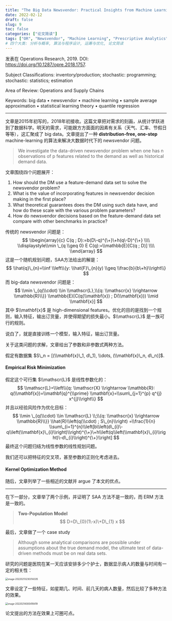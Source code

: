 ```yaml
---
title: "The Big Data Newsvendor: Practical Insights from Machine Learning"
date: 2022-02-12
draft: false
slug: 9
toc: false
categories: ["论文简读"]
tags: ["OR", "Newsvendor", "Machine Learning", "Prescriptive Analytics"]
# 四个大类: 分析与概率, 算法与程序设计, 运筹与优化, 论文简读
---
```


发表在 Operations Research, 2019. DOI: https://doi.org/10.1287/opre.2018.1757.

Subject Classiﬁcations: inventory/production; stochastic: programming; stochastic: statistics; estimation 

Area of Review: Operations and Supply Chains

Keywords: big data • newsvendor • machine learning • sample average approximation • statistical learning theory • quantile regression

---

文章是2015年初写的，2018年初接收。这篇文章把对需求的刻画，从统计学跃进到了数据科学。明天的需求，可能跟方方面面的因素有关系（天气、汇率、节假日等等），这汇聚成了 big data。文章提出了一种 **distribution-free, one-step** machine-learning 的算法来解决大数据时代下的 newsvendor 问题。

> We investigate the data-driven newsvendor problem when one has n observations of p features related to the demand as well as historical demand data.

文章围绕四个问题展开：

1. How should the DM use a feature-demand data set to solve the newsvendor problem?
2. What is the value of incorporating features in newsvendor decision making in the ﬁrst place?
3. What theoretical guarantees does the DM using such data have, and how do these scale with the various problem parameters?
4. How do newsvendor decisions based on the feature-demand data set compare with other benchmarks in practice?



传统的 newsvendor 问题是：
$$
\\begin{array}{c}
C(q ; D):=b(D\-q)^{\+}\+h(q\-D)^{\+} \\\\
\\displaystyle\\min \_{q \\geq 0} E C(q):=\\mathbb{E}[C(q ; D)] \\\\
\\end{array}
$$
这是一个随机规划问题，SAA方法给出的解是：
$$
\\hat{q}\_{n}=\\inf \\left\\{y: \\hat{F}\_{n}(y) \\geq \\frac{b}{b\+h}\\right\\}
$$
而 big-data newsvendor 问题是：
$$
\\min \_{q(\\cdot) \\in \\mathscr{L},\\{q: \\mathscr{x} \\rightarrow \\mathbb{R}\\}} \\mathbb{E}[C(q(\\mathbf{x}) ; D(\\mathbf{x})) \\mid \\mathbf{x}]
$$
其中 $\\mathbf{x}$ 是 high-dimensional features。优化的目的是找到一个规则，输入特征，输出订货量，并使得期望的损失最小。$\\mathscr{L}$ 是一族可行的规则。

说白了，就是直接训练一个模型，输入特征，输出订货量。



关于这类问题的求解，文章给出了参数和非参数式两种方法。

假定有数据集 $S\_n = [(\\mathbf{x}\_1, d\_1), \\dots, (\\mathbf{x}\_n, d\_n)]$.



#### Empirical Risk Minimization

假定这个可行集 $\\mathscr{L}$  是线性参数化的：
$$
\\mathscr{L}=\\left\\{q: \\mathscr{X} \\rightarrow \\mathbb{R}: q(\\mathbf{x})=\\mathbf{q}^{\\prime} \\mathbf{x}=\\sum\_{j=1}^{p} q^{j} x^{j}\\right\\}
$$
并且以经验风险作为优化目标：
$$
\\min \_{q(\\cdot) \\in \\mathscr{L} \\;\\{q: \\mathscr{x} \\rightarrow \\mathbb{R}\\}} \\hat{R}\\left(q(\\cdot) ; S\_{n}\\right) =\\frac{1}{n} \\sum\_{i=1}^{n}\\left[b\\left(d\_{i}\-q\\left(\\mathbf{x}\_{i}\\right)\\right)^{\+}\+h\\left(q\\left(\\mathbf{x}\_{i}\\right)\-d\_{i}\\right)^{\+}\\right]
$$
最终这个问题归结为线性参数的线性规划问题。

我们还可以把特征的交叉项，甚至参数的正则化考虑进去。



#### Kernel Optimization Method





随后，文章列举了一些相近的文献并 argue 了本文的优点。



---

在下一部分，文章举了两个示例，并证明了 SAA 方法不是一致的，而 ERM 方法是一致的。

> **Two-Population Model**
> $$
> D=D\_{0}(1\-x)\+D\_{1} x
> $$







最后，文章做了一个 case study

> Although some analytical comparisons are possible under assumptions about the true demand model, the ultimate test of data-driven methods must be on real data sets.

研究的问题是医院在某一天应该安排多少个护士，数据显示病人的数量与时间有一定的相关性：

<img src="../../figures/9/image-20220213230314335.png" alt="image-20220213230314335" style="zoom:50%;" />

文章设定了一些特征，如星期几、时间、前几天的病人数量，然后比较了多种方法的效果。

<img src="../../figures/9/image-20220214000418419.png" alt="image-20220214000418419" style="zoom: 50%;" />



论文提出的方法在效果上可圈可点。




<!-- 
因为 newsvendor 问题是 zero lead-time 的，如果把它应用到 inventory control 上，如何设计好的特征将是一个重要的问题！

算法层面，每天都能新增一个训练样本，怎样设计计算效率高的算法。
 -->
